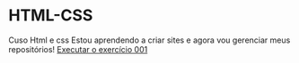 # HTML-CSS
 Cuso Html e css
Estou aprendendo a criar sites e agora vou gerenciar meus repositórios!
<a href="https://dener44.github.io/HTML-CSS/exerc%C3%ADcios/ex001/">Executar o exercício 001</a>